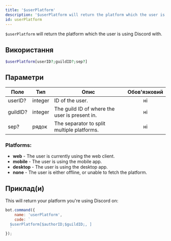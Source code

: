 ```yaml
---
title: '$userPlatform'
description: '$userPlatform will return the platform which the user is using Discord with.'
id: userPlatform
---
```


`$userPlatform` will return the platform which the user is using Discord with.

## Використання

```php
$userPlatform[userID?;guildID?;sep?]
```

## Параметри

| Поле     | Тип     | Опис                                          | Обов'язковий |
| -------- | ------- | --------------------------------------------- |:------------:|
| userID?  | integer | ID of the user.                               |      ні      |
| guildID? | integer | The guild ID of where the user is present in. |      ні      |
| sep?     | рядок   | The separator to split multiple platforms.    |      ні      |

### Platforms:
- **web** - The user is currently using the web client.
- **mobile** - The user is using the mobile app.
- **desktop** - The user is using the desktop app.
- **none** - The user is either offline, or unable to fetch the platform.

## Приклад(и)

This will return your platform you're using Discord on:

```javascript
bot.command({
    name: 'userPlatform',
    code: `
  $userPlatform[$authorID;$guildID;, ]
  `
});
```

